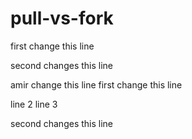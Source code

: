 # pull-vs-fork

first change this line

second changes this line

amir change this line
first change this line

line 2
line 3

second changes this line